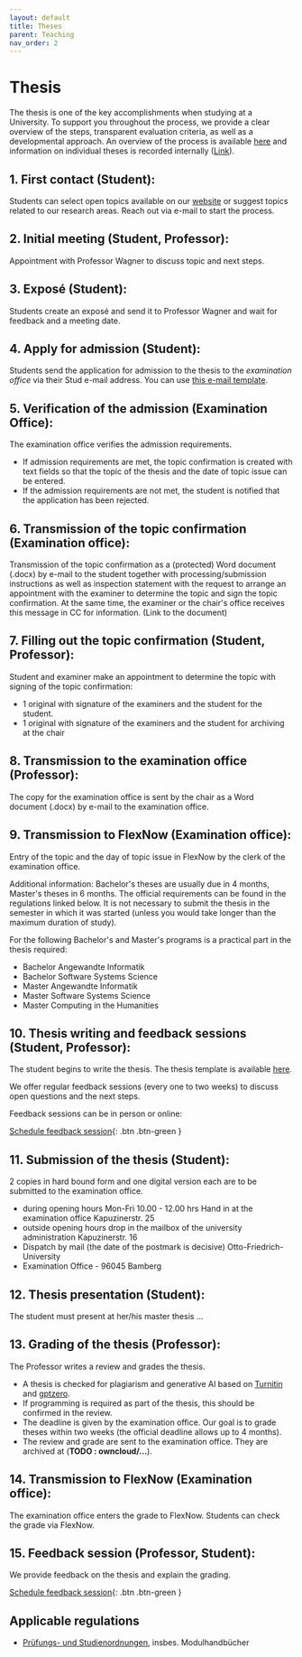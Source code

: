 ```yaml
---
layout: default
title: Theses
parent: Teaching
nav_order: 2
---
```


# Thesis

The thesis is one of the key accomplishments when studying at a University. To support you throughout the process, we provide a clear overview of the steps, transparent evaluation criteria, as well as a developmental approach.
An overview of the process is available [here](theses_process.html) and information on individual theses is recorded internally ([Link](TODO)).

## 1. First contact (Student):

Students can select open topics available on our [website](https://www.uni-bamberg.de/digital-work/studium/abschlussarbeiten/) or suggest topics related to our research areas.
Reach out via e-mail to start the process.

## 2. Initial meeting (Student, Professor):

Appointment with Professor Wagner to discuss topic and next steps.

## 3. Exposé (Student):

Students create an exposé and send it to Professor Wagner and wait for feedback and a meeting date.

## 4. Apply for admission (Student):

Students send the application for admission to the thesis to the *examination office* via their Stud e-mail address. You can use [this e-mail template](theses_admission_mail.html).

## 5. Verification of the admission (Examination Office):

The examination office verifies the admission requirements.

- If admission requirements are met, the topic confirmation is created with text fields so that the topic of the thesis and the date of topic issue can be entered.
- If the admission requirements are not met, the student is notified that the application has been rejected.

## 6. Transmission of the topic confirmation (Examination office):

Transmission of the topic confirmation as a (protected) Word document (.docx) by e-mail to the student together with processing/submission instructions as well as inspection statement with the request to arrange an appointment with the examiner to determine the topic and sign the topic confirmation. At the same time, the examiner or the chair's office receives this message in CC for information.
(Link to the document)

## 7. Filling out the topic confirmation (Student, Professor):

Student and examiner make an appointment to determine the topic with signing of the topic confirmation:

- 1 original with signature of the examiners and the student for the student.
- 1 original with signature of the examiners and the student for archiving at the chair

## 8. Transmission to the examination office (Professor):

The copy for the examination office is sent by the chair as a Word document (.docx) by e-mail to the examination office.

## 9. Transmission to FlexNow (Examination office):

Entry of the topic and the day of topic issue in FlexNow by the clerk of the examination office.

Additional information: Bachelor's theses are usually due in 4 months, Master's theses in 6 months. The official requirements can be found in the regulations linked below.
It is not necessary to submit the thesis in the semester in which it was started (unless you would take longer than the maximum duration of study).

For the following Bachelor's and Master's programs is a practical part in the thesis required:

- Bachelor Angewandte Informatik
- Bachelor Software Systems Science
- Master Angewandte Informatik
- Master Software Systems Science
- Master Computing in the Humanities

## 10. Thesis writing and feedback sessions (Student, Professor):

The student begins to write the thesis. The thesis template is available [here](https://github.com/digital-work-lab/thesis-template).

We offer regular feedback sessions (every one to two weeks) to discuss open questions and the next steps.

Feedback sessions can be in person or online:

[Schedule feedback session](https://calendly.com/gerit-wagner/30min){: .btn .btn-green }

## 11. Submission of the thesis (Student):

2 copies in hard bound form and one digital version each are to be submitted to the examination office.

- during opening hours Mon-Fri 10.00 - 12.00 hrs Hand in at the examination office Kapuzinerstr. 25
- outside opening hours drop in the mailbox of the university administration Kapuzinerstr. 16
- Dispatch by mail (the date of the postmark is decisive) Otto-Friedrich-University 
- Examination Office - 96045 Bamberg

## 12. Thesis presentation (Student):

The student must present at her/his master thesis ...

## 13. Grading of the thesis (Professor):

The Professor writes a review and grades the thesis.

- A thesis is checked for plagiarism and generative AI based on [Turnitin](https://www.uni-bamberg.de/its/turnitin) and [gptzero](https://gptzero.me).
- If programming is required as part of the thesis, this should be confirmed in the review.
- The deadline is given by the examination office. Our goal is to grade theses within two weeks (the official deadline allows up to 4 months). 
- The review and grade are sent to the examination office. They are archived at (**TODO : owncloud/...**).

## 14. Transmission to FlexNow (Examination office):

The examination office enters the grade to FlexNow. Students can check the grade via FlexNow.

## 15. Feedback session (Professor, Student):

We provide feedback on the thesis and explain the grading.

[Schedule feedback session](https://calendly.com/gerit-wagner/30min){: .btn .btn-green }

## Applicable regulations

<!-- 
- Bachelor Business Information Systems
- Bachelor International Information Systems Management
- Bachelor Angewandte Informatik
- Bachelor Software Systems Science
- Master Business Information Systems
- Master International Information Systems Management
- Master Angewandte Informatik
- Master Software Systems Science
- Master Computing in the Humanities
 -->

- [Prüfungs- und Studienordnungen](https://www.uni-bamberg.de/abt-studium/aufgaben/pruefungs-studienordnungen/), insbes. Modulhandbücher
